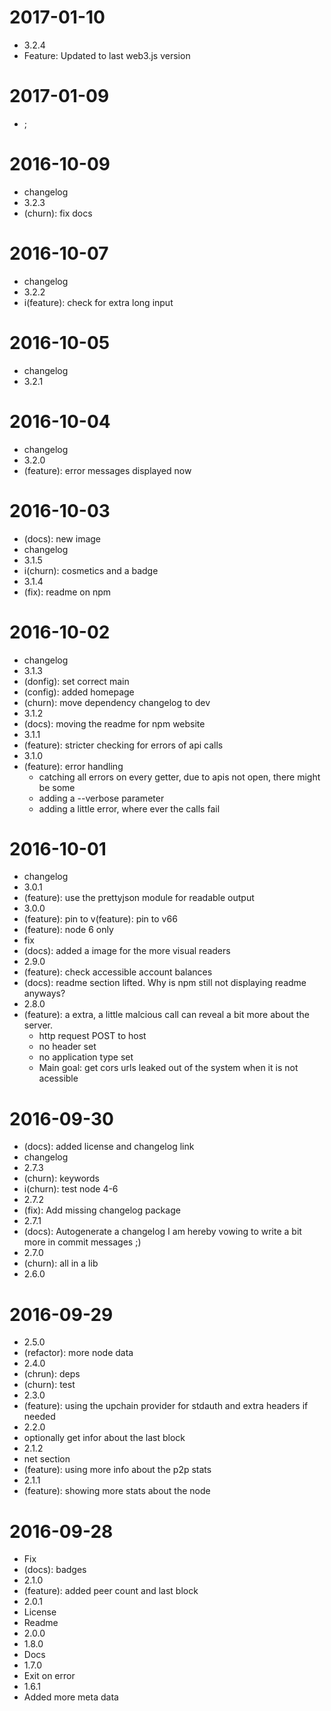 2017-01-10
==========

  * 3.2.4
  * Feature: Updated to last web3.js version

2017-01-09
==========

  * ;

2016-10-09
==========

  * changelog
  * 3.2.3
  * (churn): fix docs

2016-10-07
==========

  * changelog
  * 3.2.2
  * i(feature): check for extra long input

2016-10-05
==========

  * changelog
  * 3.2.1

2016-10-04
==========

  * changelog
  * 3.2.0
  * (feature): error messages displayed now

2016-10-03
==========

  * (docs): new image
  * changelog
  * 3.1.5
  * i(churn): cosmetics and a badge
  * 3.1.4
  * (fix): readme on npm

2016-10-02
==========

  * changelog
  * 3.1.3
  * (donfig): set correct main
  * (config): added homepage
  * (churn): move dependency changelog to dev
  * 3.1.2
  * (docs): moving the readme for npm website
  * 3.1.1
  * (feature): stricter checking for errors of api calls
  * 3.1.0
  * (feature): error handling
    * catching all errors on every getter, due to apis not open, there might be some
    * adding a --verbose parameter
    * adding a little error, where ever the calls fail

2016-10-01
==========

  * changelog
  * 3.0.1
  * (feature): use the prettyjson module for readable output
  * 3.0.0
  * (feature): pin to v(feature): pin to v66
  * (feature): node 6 only
  * fix
  * (docs): added a image for the more visual readers
  * 2.9.0
  * (feature): check accessible account balances
  * (docs): readme section lifted. Why is npm still not displaying readme anyways?
  * 2.8.0
  * (feature): a extra, a little malcious call can reveal a bit more about the server.
    * http request POST to host
    * no header set
    * no application type set
    * Main goal: get cors urls leaked out of the system when it is not acessible

2016-09-30
==========

  * (docs): added license and changelog link
  * changelog
  * 2.7.3
  * (churn): keywords
  * i(churn): test node 4-6
  * 2.7.2
  * (fix): Add missing changelog package
  * 2.7.1
  * (docs): Autogenerate a changelog
    I am hereby vowing to write  a bit more in commit messages ;)
  * 2.7.0
  * (churn): all in a lib
  * 2.6.0

2016-09-29
==========

  * 2.5.0
  * (refactor): more node data
  * 2.4.0
  * (chrun): deps
  * (churn): test
  * 2.3.0
  * (feature): using the upchain provider for stdauth and extra headers if needed
  * 2.2.0
  * optionally get infor about the last block
  * 2.1.2
  * net section
  * (feature): using more info about the p2p stats
  * 2.1.1
  * (feature): showing more stats about the node

2016-09-28
==========

  * Fix
  * (docs): badges
  * 2.1.0
  * (feature): added peer count and last block
  * 2.0.1
  * License
  * Readme
  * 2.0.0
  * 1.8.0
  * Docs
  * 1.7.0
  * Exit on error
  * 1.6.1
  * Added more meta data
